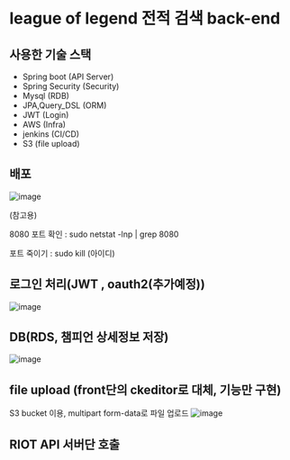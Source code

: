 # league of legend 전적 검색 back-end


## 사용한 기술 스택
- Spring boot (API Server)
- Spring Security (Security)
- Mysql (RDB)
- JPA,Query_DSL (ORM)
- JWT (Login)
- AWS (Infra)
- jenkins (CI/CD)
- S3 (file upload)

## 배포

![image](https://user-images.githubusercontent.com/66015002/128163954-cea47773-5f7b-40bf-988f-da6ab36c5bf5.png)


(참고용)

8080 포트 확인 :  sudo netstat -lnp | grep 8080

포트 죽이기 : sudo kill (아이디)


## 로그인 처리(JWT , oauth2(추가예정))


![image](https://user-images.githubusercontent.com/66015002/127429984-6dd46f53-4fb2-4976-aaa4-f78dff8a65a3.png)

## DB(RDS, 챔피언 상세정보 저장)

![image](https://user-images.githubusercontent.com/66015002/127766860-db041f47-bf34-4cde-aa70-cd786e6ce75b.png)

## file upload (front단의 ckeditor로 대체, 기능만 구현)

S3 bucket 이용, multipart form-data로 파일 업로드
![image](https://user-images.githubusercontent.com/66015002/128161006-f5ee5f32-1fd8-41b9-9093-aa9a8906ed7a.png)


## RIOT API 서버단 호출
